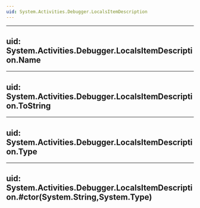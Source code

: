 ```yaml
---
uid: System.Activities.Debugger.LocalsItemDescription
---
```


---
uid: System.Activities.Debugger.LocalsItemDescription.Name
---

---
uid: System.Activities.Debugger.LocalsItemDescription.ToString
---

---
uid: System.Activities.Debugger.LocalsItemDescription.Type
---

---
uid: System.Activities.Debugger.LocalsItemDescription.#ctor(System.String,System.Type)
---
